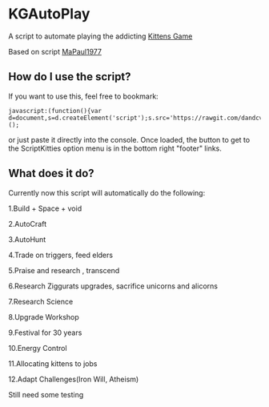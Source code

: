 # KGAutoPlay
A script to automate playing the addicting <a href="http://bloodrizer.ru/games/kittens/#">Kittens Game</a>

Based on script <a href="https://github.com/MaPaul1977/KittensGame">MaPaul1977</a>

## How do I use the script?

If you want to use this, feel free to bookmark:

    javascript:(function(){var d=document,s=d.createElement('script');s.src='https://rawgit.com/dandcvs/KGAutoPlay/master/kitg.js';d.body.appendChild(s);})();

or just paste it directly into the console. Once loaded, the button to get to the ScriptKitties option menu is in the bottom right "footer" links.


## What does it do?

Currently now this script will automatically do the following:

1.Build + Space + void

2.AutoCraft

3.AutoHunt

4.Trade on triggers, feed elders

5.Praise and research , transcend

6.Research Ziggurats upgrades, sacrifice unicorns and alicorns

7.Research Science

8.Upgrade Workshop

9.Festival for 30 years

10.Energy Control

11.Allocating kittens to jobs

12.Adapt Challenges(Iron Will, Atheism)

Still need some testing
